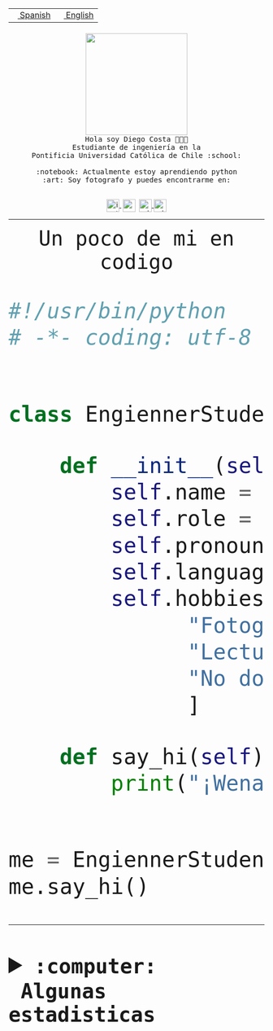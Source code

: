 <table border="0"  align="right">
 <tr><td><a href="README.md"><img src="https://upload.wikimedia.org/wikipedia/commons/thumb/8/89/Bandera_de_Espa%C3%B1a.svg/1200px-Bandera_de_Espa%C3%B1a.svg.png" height="10"> Spanish</a></td>
 <td><a href="README.en.md"><img src="https://upload.wikimedia.org/wikipedia/commons/a/a4/Flag_of_the_United_States.svg" height="10"> English</a></td></tr>
</table><br><br><br>


<p align="center">
  <img src="https://github.com/diegocostares/diegocostares/blob/main/Images/aaa2.gif?raw=true" height="200px" weight="200px">
  <br><samp>
    Hola soy Diego Costa 👨🏻‍💻<br>
    Estudiante de ingeniería en la <br>
    Pontificia Universidad Católica de Chile :school:<br>
  <br>
    :notebook: Actualmente estoy aprendiendo python <br>
    :art: Soy fotografo y puedes encontrarme en: <br>
  <br></samp>
  
</p>

<p align="center">
   <a href="https://instagram.com/diegocosta_no" target="blank">
    <img 
    align="center" src="https://cdn.jsdelivr.net/npm/simple-icons@3.0.1/icons/instagram.svg" alt="instagram" height="25px" width="25px" />
  </a>
  <a style="border: 3px solid; color: white;"href="https://t.me/diegocosta_no" target="blank">
  <img
  align="center" alt="Telegram" width="25px" src="https://icons-for-free.com/iconfiles/png/512/Telegram-1324888767380505522.png" />
</a>
<a href="https://api.whatsapp.com/send?phone=56971897835&text=Hola!" target="blank">
  <img
  align="center" alt="wtsp" width="25px" src="https://img.icons8.com/pastel-glyph/2x/whatsapp--v2.png" />
</a>
<a href="https://www.linkedin.com/in/diego-costa-786249213/" target="blank">
  <img
  align="center" alt="wtsp" width="25px" src="https://img.icons8.com/metro/452/linkedin.png" />
</a>

  </a>
</p>

---


<p align="center"><font size="25"><samp>Un poco de mi en codigo</samp></front></p>


```python
#!/usr/bin/python
# -*- coding: utf-8 -*-


class EngiennerStudent:

    def __init__(self):
        self.name = "Diego Costa"
        self.role = "Estudiante"
        self.pronouns = "he/him"
        self.language_spoken = ["es_CL", "en_US"]
        self.hobbies = [
              "Fotografia",
              "Lectura",
              "No dormir",
              ]

    def say_hi(self):
        print("¡Wena mundo!")


me = EngiennerStudent()
me.say_hi()
```
---
<details>
  <summary><b><samp>:computer: &nbsp;Algunas estadisticas</samp></b></summary>
  <br/></p>

<!--START_SECTION:waka-->
![Code Time](http://img.shields.io/badge/Code%20Time-1%2C243%20hrs%2042%20mins-blue)

📅 **Soy más productivo los Martes** 

```text
Lunes                    772 commits         ████░░░░░░░░░░░░░░░░░░░░░   15.51 % 
Martes                   956 commits         █████░░░░░░░░░░░░░░░░░░░░   19.21 % 
Miércoles                601 commits         ███░░░░░░░░░░░░░░░░░░░░░░   12.08 % 
Jueves                   763 commits         ████░░░░░░░░░░░░░░░░░░░░░   15.33 % 
Viernes                  723 commits         ████░░░░░░░░░░░░░░░░░░░░░   14.53 % 
Sábado                   423 commits         ██░░░░░░░░░░░░░░░░░░░░░░░   08.50 % 
Domingo                  739 commits         ████░░░░░░░░░░░░░░░░░░░░░   14.85 % 
```


📊 **Esta semana me dediqué a** 

```text
🐱‍💻 Proyectos: 
proyecto-2023-2-grupo-11 8 hrs 30 mins       ███████████████████░░░░░░   76.21 % 
P0-SyR                   1 hr 37 mins        ████░░░░░░░░░░░░░░░░░░░░░   14.61 % 
codefest.osuc.dev        18 mins             █░░░░░░░░░░░░░░░░░░░░░░░░   02.70 % 
telegram-bot             16 mins             █░░░░░░░░░░░░░░░░░░░░░░░░   02.52 % 
2023-1-S4-Grupo2-Backend 12 mins             ░░░░░░░░░░░░░░░░░░░░░░░░░   01.91 % 
```


 Last Updated on 17/10/2023 18:35:56 UTC
<!--END_SECTION:waka-->
  
  

<p align="center"> <img src="https://github-readme-stats.vercel.app/api?username=diegocostares&show_icons=true&theme=ayu-mirage" alt="abhisheknaiidu" /></p>
 
</details>
